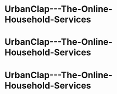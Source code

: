 # UrbanClap---The-Online-Household-Services
# UrbanClap---The-Online-Household-Services
# UrbanClap---The-Online-Household-Services
